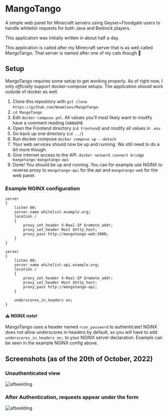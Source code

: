 # MangoTango
A simple web panel for Minecraft servers using Geyser+Floodgate users to handle whitelist requests for both Java and Bedrock players.

This application was initially written in about half a day.

This application is called after my Minecraft server that is as well called MangoTango. That server is named after one of my cats though 🙂

## Setup
MangoTango requires some setup to get working properly. As of right now, I only _officially_ support docker-compose setups. The application _should_ work outside of docker as well.

1. Clone this repository with `git clone https://github.com/Naamloos/MangoTango`.
2. `cd MangoTango`
3. Edit `docker-compose.yml`. All values you'll most likely want to modify have a comment reading `CHANGEME`
4. Open the Frontend directory (`cd Frontend`) and modify all values in `.env`
5. Go back up one directory (`cd ../`)
6. Run docker compose `docker compose up --detach`
7. Your web services should now be up and running. We still need to do a bit more though.
8. Give internet access to the API. `docker network connect bridge mangotango-mangotango-api`
9. Done! You should be up and running. You can for example use NGINX to reverse proxy to `mangotango-api` for the api and `mangotango-web` for the web panel.

### Example NGINX configuration
```nginx
server
{
    listen 80;
    server_name whitelist.example.org;
    location /
    {
        proxy_set_header X-Real-IP $remote_addr;
        proxy_set_header Host $http_host;
        proxy_pass http://mangotango-web:3000;
    }
}

server
{
    listen 80;
    server_name whitelist-api.example.org;
    location /
    {
        proxy_set_header X-Real-IP $remote_addr;
        proxy_set_header Host $http_host;
        proxy_pass http://mangotango-api;
    }
	
	underscores_in_headers on;
}
```

#### ⚠️ NGINX note!
MangoTango uses a header named `rcon_password` to authenticate! 
NGINX does not allow underscores in headers by default, so you will have to add `underscores_in_headers on;` to your NGINX server declaration.
Example can be seen in the example NGINX config above.

## Screenshots (as of the 20th of October, 2022)
### Unauthenticated view
![afbeelding](https://user-images.githubusercontent.com/12187179/196905103-167d2f40-249e-44b1-af3c-3c0526e6f6a3.png)
### After Authentication, requests appear under the form
![afbeelding](https://user-images.githubusercontent.com/12187179/196904836-3d594a90-3f96-41e8-99c6-42eefb435f1d.png)
